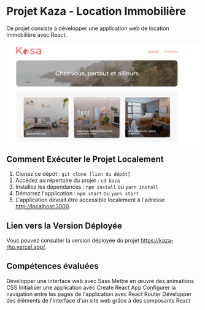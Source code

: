 # Projet Kaza - Location Immobilière

Ce projet consiste à développer une application web de location immobilière avec React.

![Aperçu du projet](public/Screen.png)

## Comment Exécuter le Projet Localement

1. Clonez ce dépôt : `git clone [lien du dépôt]`
2. Accédez au répertoire du projet : `cd kaza`
3. Installez les dépendances : `npm install` ou `yarn install`
4. Démarrez l'application : `npm start` ou `yarn start`
5. L'application devrait être accessible localement à l'adresse [http://localhost:3000](http://localhost:3000).

## Lien vers la Version Déployée

Vous pouvez consulter la version déployée du projet https://kaza-rho.vercel.app/.

## Compétences évaluées

Développer une interface web avec Sass
Mettre en œuvre des animations CSS
Initialiser une application avec Create React App
Configurer la navigation entre les pages de l'application avec React Router
Développer des éléments de l'interface d'un site web grâce à des composants React
